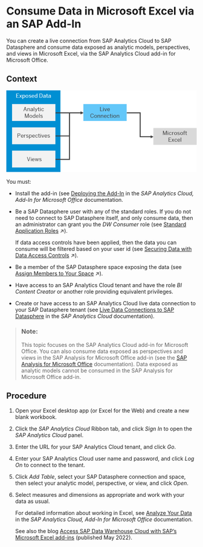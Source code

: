 <!-- loioef6e226fc32e48a5b3655fdb1102c0d5 -->

# Consume Data in Microsoft Excel via an SAP Add-In

You can create a live connection from SAP Analytics Cloud to SAP Datasphere and consume data exposed as analytic models, perspectives, and views in Microsoft Excel, via the SAP Analytics Cloud add-in for Microsoft Office. 



## Context

![](images/Consumption_-_Excel_-_Live_Connection_fb0d22e.png)

You must:

-   Install the add-in \(see [Deploying the Add-In](https://help.sap.com/docs/SAP_ANALYTICS_CLOUD_OFFICE/2b73edbc8f8f4189a36bc7a2e038185c/6a191aeefd5c464aa2adc4e1a69d4523.html) in the *SAP Analytics Cloud, Add-In for Microsoft Office* documentation.
-   Be a SAP Datasphere user with any of the standard roles. If you do not need to connect to SAP Datasphere itself, and only consume data, then an administrator can grant you the *DW Consumer* role \(see [Standard Application Roles](https://help.sap.com/viewer/935116dd7c324355803d4b85809cec97/internal/en-US/a50a51d80d5746c9b805a2aacbb7e4ee.html "SAP Datasphere is delivered with several standard roles.") :arrow_upper_right:\).

    If data access controls have been applied, then the data you can consume will be filtered based on your user id \(see [Securing Data with Data Access Controls](https://help.sap.com/viewer/9f36ca35bc6145e4acdef6b4d852d560/internal/en-US/a032e51c730147c7a1fcac125b4cfe14.html "Data access controls allow you to apply row-level security to your objects. When a data access control is applied to a data layer view or a business layer object, any user viewing its data will see only the rows for which they are authorized, based on the specified criteria.") :arrow_upper_right:\).

-   Be a member of the SAP Datasphere space exposing the data \(see [Assign Members to Your Space](https://help.sap.com/viewer/9f36ca35bc6145e4acdef6b4d852d560/internal/en-US/9d59fe511ae644d98384897443054c16.html "As a Space Administrator, you can assign users as members of your space.") :arrow_upper_right:\).
-   Have access to an SAP Analytics Cloud tenant and have the role *BI Content Creator* or another role providing equivalent privileges.
-   Create or have access to an SAP Analytics Cloud live data connection to your SAP Datasphere tenant \(see [Live Data Connections to SAP Datasphere](https://help.sap.com/docs/SAP_ANALYTICS_CLOUD/00f68c2e08b941f081002fd3691d86a7/ad4281e2875949f0b4d45d1072ff4c38.html) in the *SAP Analytics Cloud* documentation\).

> ### Note:  
> This topic focuses on the SAP Analytics Cloud add-in for Microsoft Office. You can also consume data exposed as perspectives and views in the SAP Analysis for Microsoft Office add-in \(see the [SAP Analysis for Microsoft Office](https://help.sap.com/docs/SAP_BUSINESSOBJECTS_ANALYSIS_OFFICE) documentation\). Data exposed as analytic models cannot be consumed in the SAP Analysis for Microsoft Office add-in.



<a name="loioef6e226fc32e48a5b3655fdb1102c0d5__steps_a4v_2lx_3wb"/>

## Procedure

1.  Open your Excel desktop app \(or Excel for the Web\) and create a new blank workbook.

2.  Click the *SAP Analytics Cloud* Ribbon tab, and click *Sign In* to open the *SAP Analytics Cloud* panel.

3.  Enter the URL for your SAP Analytics Cloud tenant, and click *Go*.

4.  Enter your SAP Analytics Cloud user name and password, and click *Log On* to connect to the tenant.

5.  Click *Add Table*, select your SAP Datasphere connection and space, then select your analytic model, perspective, or view, and click *Open*.

6.  Select measures and dimensions as appropriate and work with your data as usual.

    For detailed information about working in Excel, see [Analyze Your Data](https://help.sap.com/docs/SAP_ANALYTICS_CLOUD_OFFICE/c637c9ff5d61457eb415ce161e38e57b/c66430b1b2084f05a5cc8fde0422f670.html) in the *SAP Analytics Cloud, Add-In for Microsoft Office* documentation.

    See also the blog [Access SAP Data Warehouse Cloud with SAP’s Microsoft Excel add-ins](https://blogs.sap.com/2022/05/17/access-sap-data-warehouse-cloud-with-saps-microsoft-excel-add-ins/comment-page-1/) \(published May 2022\).


